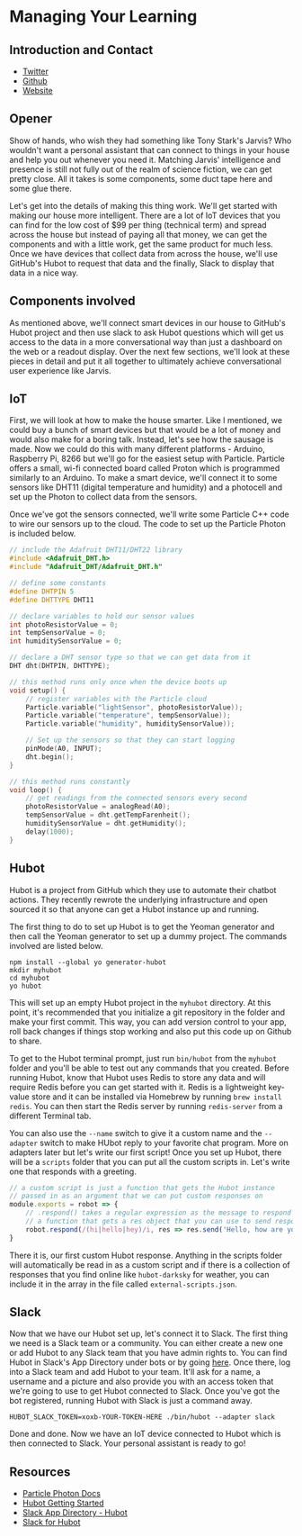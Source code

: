 # Managing Your Learning

## Introduction and Contact

* [Twitter](https://twitter.com/YashdalfTheGray)
* [Github](https://github.com/YashdalfTheGray)
* [Website](https://yashkulshrestha.carrd.co/)

## Opener

Show of hands, who wish they had something like Tony Stark's Jarvis? Who wouldn't want a personal assistant that can connect to things in your house and help you out whenever you need it. Matching Jarvis' intelligence and presence is still not fully out of the realm of science fiction, we can get pretty close. All it takes is some components, some duct tape here and some glue there.

Let's get into the details of making this thing work. We'll get started with making our house more intelligent. There are a lot of IoT devices that you can find for the low cost of $99 per thing (technical term) and spread across the house but instead of paying all that money, we can get the components and with a little work, get the same product for much less. Once we have devices that collect data from across the house, we'll use GitHub's Hubot to request that data and the finally, Slack to display that data in a nice way.

## Components involved

As mentioned above, we'll connect smart devices in our house to GitHub's Hubot project and then use slack to ask Hubot questions which will get us access to the data in a more conversational way than just a dashboard on the web or a readout display. Over the next few sections, we'll look at these pieces in detail and put it all together to ultimately achieve conversational user experience like Jarvis.

## IoT

First, we will look at how to make the house smarter. Like I mentioned, we could buy a bunch of smart devices but that would be a lot of money and would also make for a boring talk. Instead, let's see how the sausage is made. Now we could do this with many different platforms - Arduino, Raspberry Pi, 8266 but we'll go for the easiest setup with Particle. Particle offers a small, wi-fi connected board called Proton which is programmed similarly to an Arduino. To make a smart device, we'll connect it to some sensors like  DHT11 (digital temperature and humidity) and a photocell and set up the Photon to collect data from the sensors.

Once we've got the sensors connected, we'll write some Particle C++ code to wire our sensors up to the cloud. The code to set up the Particle Photon is included below.

```cpp
// include the Adafruit DHT11/DHT22 library
#include <Adafruit_DHT.h>
#include "Adafruit_DHT/Adafruit_DHT.h"

// define some constants
#define DHTPIN 5
#define DHTTYPE DHT11

// declare variables to hold our sensor values
int photoResistorValue = 0;
int tempSensorValue = 0;
int humiditySensorValue = 0;

// declare a DHT sensor type so that we can get data from it
DHT dht(DHTPIN, DHTTYPE);

// this method runs only once when the device boots up
void setup() {
    // register variables with the Particle cloud
    Particle.variable("lightSensor", photoResistorValue));
    Particle.variable("temperature", tempSensorValue));
    Particle.variable("humidity", humiditySensorValue));

    // Set up the sensors so that they can start logging
    pinMode(A0, INPUT);
    dht.begin();
}

// this method runs constantly
void loop() {
    // get readings from the connected sensors every second
    photoResistorValue = analogRead(A0);
    tempSensorValue = dht.getTempFarenheit();
    humiditySensorValue = dht.getHumidity();
    delay(1000);
}
```

## Hubot

Hubot is a project from GitHub which they use to automate their chatbot actions. They recently rewrote the underlying infrastructure and open sourced it so that anyone can get a Hubot instance up and running.

The first thing to do to set up Hubot is to get the Yeoman generator and then call the Yeoman generator to set up a dummy project. The commands involved are listed below.

```shell
npm install --global yo generator-hubot
mkdir myhubot
cd myhubot
yo hubot
```

This will set up an empty Hubot project in the `myhubot` directory. At this point, it's recommended that you initialize a git repository in the folder and make your first commit. This way, you can add version control to your app, roll back changes if things stop working and also put this code up on Github to share.

To get to the Hubot terminal prompt, just run `bin/hubot` from the `myhubot` folder and you'll be able to test out any commands that you created. Before running Hubot, know that Hubot uses Redis to store any data and will require Redis before you can get started with it. Redis is a lightweight key-value store and it can be installed via Homebrew by running `brew install redis`. You can then start the Redis server by running `redis-server` from a different Terminal tab.

You can also use the `--name` switch to give it a custom name and the `--adapter` switch to make HUbot reply to your favorite chat program. More on adapters later but let's write our first script! Once you set up Hubot, there will be a `scripts` folder that you can put all the custom scripts in. Let's write one that responds with a greeting.

```javascript
// a custom script is just a function that gets the Hubot instance
// passed in as an argument that we can put custom responses on
module.exports = robot => {
    // .respond() takes a regular expression as the message to respond to and
    // a function that gets a res object that you can use to send responses
    robot.respond(/(hi|hello|hey)/i, res => res.send('Hello, how are you?'));
}
```

There it is, our first custom Hubot response. Anything in the scripts folder will automatically be read in as a custom script and if there is a collection of responses that you find online like `hubot-darksky` for weather, you can include it in the array in the file called `external-scripts.json`.

## Slack

Now that we have our Hubot set up, let's connect it to Slack. The first thing we need is a Slack team or a community. You can either create a new one or add Hubot to any Slack team that you have admin rights to. You can find Hubot in Slack's App Directory under bots or by going [here](https://slack.com/apps/A0F7XDU93-hubot). Once there, log into a Slack team and add Hubot to your team. It'll ask for a name, a username and a picture and also provide you with an access token that we're going to use to get Hubot connected to Slack. Once you've got the bot registered, running Hubot with Slack is just a command away.

```shell
HUBOT_SLACK_TOKEN=xoxb-YOUR-TOKEN-HERE ./bin/hubot --adapter slack
```

Done and done. Now we have an IoT device connected to Hubot which is then connected to Slack. Your personal assistant is ready to go!

## Resources

* [Particle Photon Docs](https://docs.particle.io/reference/firmware/photon/)
* [Hubot Getting Started](https://hubot.github.com/docs/)
* [Slack App Directory - Hubot](https://slack.com/apps/A0F7XDU93-hubot)
* [Slack for Hubot](https://slackapi.github.io/hubot-slack/)
